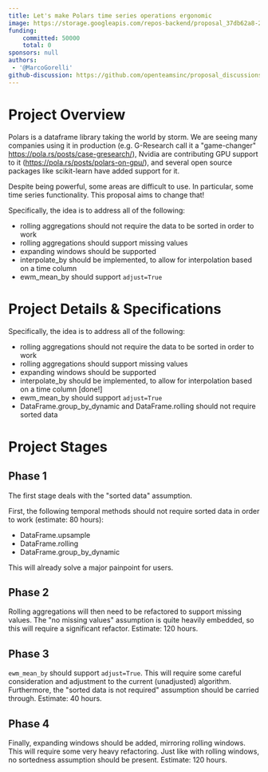 ```yaml
---
title: Let's make Polars time series operations ergonomic
image: https://storage.googleapis.com/repos-backend/proposal_37db62a8-2a74-43c2-b0ab-f61ca762a5f3.png
funding:
    committed: 50000
    total: 0
sponsors: null
authors: 
 - '@MarcoGorelli'
github-discussion: https://github.com/openteamsinc/proposal_discussions/discussions/196
---
```


# Project Overview

Polars is a dataframe library taking the world by storm. We are seeing many companies using it in production (e.g. G-Research call it a "game-changer" https://pola.rs/posts/case-gresearch/), Nvidia are contributing GPU support to it (https://pola.rs/posts/polars-on-gpu/), and several open source packages like scikit-learn have added support for it.

Despite being powerful, some areas are difficult to use. In particular, some time series functionality. This proposal aims to change that!

Specifically, the idea is to address all of the following:
 - rolling aggregations should not require the data to be sorted in order to work
 - rolling aggregations should support missing values
 - expanding windows should be supported
 - interpolate_by should be implemented, to allow for interpolation based on a time column
 - ewm_mean_by should support `adjust=True`


# Project Details & Specifications

Specifically, the idea is to address all of the following:

 - rolling aggregations should not require the data to be sorted in order to work
 - rolling aggregations should support missing values
 - expanding windows should be supported
 - interpolate_by should be implemented, to allow for interpolation based on a time column [done!]
 - ewm_mean_by should support `adjust=True`
 - DataFrame.group_by_dynamic and DataFrame.rolling should not require sorted data

# Project Stages

## Phase 1

The first stage deals with the "sorted data" assumption.

First, the following temporal methods should not require sorted data in order to work (estimate: 80 hours):


 - DataFrame.upsample
 - DataFrame.rolling
 - DataFrame.group_by_dynamic


This will already solve a major painpoint for users.

## Phase 2

Rolling aggregations will then need to be refactored to support missing values. The "no missing values" assumption is quite heavily embedded, so this will require a significant refactor. Estimate: 120 hours.

## Phase 3

`ewm_mean_by` should support `adjust=True`. This will require some careful consideration and adjustment to the current (unadjusted) algorithm. Furthermore, the "sorted data is not required" assumption should be carried through. Estimate: 40 hours.

## Phase 4

Finally, expanding windows should be added, mirroring rolling windows. This will require some very heavy refactoring. Just like with rolling windows, no sortedness assumption should be present. Estimate: 120 hours.